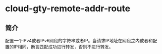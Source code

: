 # cloud-gty-remote-addr-route #
## 简介 ##
配置一个IPv4或者IPv6网段的字符串或者IP。当请求IP地址在网段之内或者和配置的IP相同，断言匹配成功进行转发，否则不进行转发。